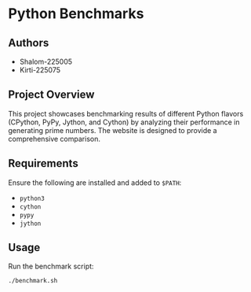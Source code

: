 # Python Benchmarks

## Authors
- Shalom-225005
- Kirti-225075

## Project Overview
This project showcases benchmarking results of different Python flavors (CPython, PyPy, Jython, and Cython) by analyzing their performance in generating prime numbers. The website is designed to provide a comprehensive comparison.

## Requirements
Ensure the following are installed and added to `$PATH`:
- `python3`
- `cython`
- `pypy`
- `jython`

## Usage
Run the benchmark script:
```sh
./benchmark.sh
